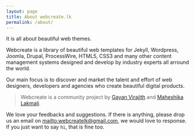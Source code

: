 ```yaml
---
layout: page
title: About webcreate.lk
permalink: /about/
---
```


<p class="lead">
	It is all about beautiful web themes.
</p>

Webcreate is a library of beautiful web templates for Jekyll, Wordpress, Joomla, 
Drupal, ProcessWire, HTML5, CSS3 and many other content management systems 
designed and develop by industry experts all arround the world.

Our main focus is to discover and market the talent and effort of web designers, developers and agencies who create beautiful digital products.

> Webcreate is a community project by [Gayan Virajith][gayan] and [Maheshika Lakmali][maheshika].

We love your feedbacks and suggestions. If there is anything, please
drop us an email on <mailto:webcreatelk@gmail.com>, we would love to response. 
If you just want to say `hi`, that is fine too.


[gayan]: http://gayanvirajith.github.io
[maheshika]: http://maheshikalakmali.github.io

